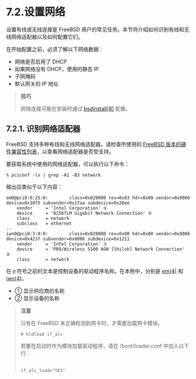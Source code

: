 # 7.2.设置网络


设置有线或无线连接是 FreeBSD 用户的常见任务。本节将介绍如何识别有线和无线网络适配器以及如何配置它们。

在开始配置之前，必须了解以下网络数据：

* 网络是否启用了 DHCP
* 如果网络没有 DHCP，使用的静态 IP
* 子网掩码
* 默认网关的 IP 地址

>**技巧**
>
> 网络连接可能在安装时通过 [bsdinstall(8)](https://man.freebsd.org/cgi/man.cgi?query=bsdinstall&sektion=8&format=html) 配置。

## 7.2.1. 识别网络适配器

FreeBSD 支持多种有线和无线网络适配器。请检查所使用的 [FreeBSD 版本的硬件兼容性列表](https://www.freebsd.org/releases/)，以查看网络适配器是否受支持。

要获取系统中使用的网络适配器，可以执行以下命令：

```
% pciconf -lv | grep -A1 -B3 network
```

输出应类似于以下内容：

```
em0@pci0:0:25:0:        class=0x020000 rev=0x03 hdr=0x00 vendor=0x8086 device=0x10f5 subvendor=0x17aa subdevice=0x20ee
    vendor     = 'Intel Corporation' ①
    device     = '82567LM Gigabit Network Connection' ②
    class      = network
    subclass   = ethernet
--
iwn0@pci0:3:0:0:        class=0x028000 rev=0x00 hdr=0x00 vendor=0x8086 device=0x4237 subvendor=0x8086 subdevice=0x1211
    vendor     = 'Intel Corporation' ①
    device     = 'PRO/Wireless 5100 AGN [Shiloh] Network Connection' ②
    class      = network
```

在 `@` 符号之前的文本是控制设备的驱动程序名称。在本例中，分别是 [em(4)](https://man.freebsd.org/cgi/man.cgi?query=em&sektion=4&format=html) 和 [iwn(4)](https://man.freebsd.org/cgi/man.cgi?query=iwn&sektion=4&format=html)。

- ① 显示供应商的名称 
- ② 显示设备的名称


>**注意**
>
>只有在 FreeBSD 未正确检测到网卡时，才需要加载网卡模块。
>
>```
># kldload if_alc
>```
>
>若要在启动时作为模块加载驱动程序，请在 /boot/loader.conf 中加入以下行：<br /><br />
>
>```
>if_alc_load="YES"
>```
